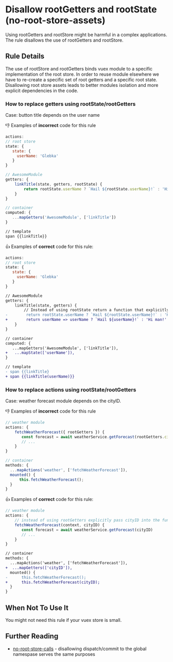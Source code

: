 # Disallow rootGetters and rootState (no-root-store-assets)
Using rootGetters and rootStore might be harmful in a complex applications.
The rule disallows the use of rootGetters and rootStore.

## Rule Details
The use of rootStore and rootGetters binds vuex module to a specific implementation of the root store. In order to reuse module elsewhere we have to re-create a specific set of root getters and a specific root state.
Disallowing root store assets leads to better modules isolation and more explicit dependencies in the code.

### How to replace getters using rootState/rootGetters
Case:  button title depends on the user name

:thumbsdown: Examples of **incorrect** code for this rule
```js
actions:
// root store
state: {
   state: {
     userName: 'Glebka'
   }
}
```

```js
// AwesomeModule
getters: {
    linkTitle(state, getters, rootState) {
        return rootState.userName ? `Hail ${rootState.userName}!` : 'Hi man!'
    }
}
```

```js
// container
computed: {
   ...mapGetters('AwesomeModule', ['linkTitle'])
}
```

```diff
// template
span {{linkTitle}}
```

:thumbsup: Examples of **correct** code for this rule:

```js
actions:
// root store
state: {
   state: {
     userName: 'Glebka'
   }
}
```

```diff
// AwesomeModule
getters: {
    linkTitle(state, getters) {
        // Instead of using rootState return a function that explicitly depends on userName
-        return rootState.userName ? `Hail ${rootState.userName}!` : 'Hi man!'
+        return userName => userName ? `Hail ${userName}!` : 'Hi man!'
    }
}
```

```diff
// container
computed: {
   ...mapGetters('AwesomeModule', ['linkTitle']),
+   ...mapState(['userName']),
}
```

```diff
// template
- span {{linkTitle}
+ span {{linkTitle(userName)}}
```


### How to replace actions using rootState/rootGetters
Case: weather forecast module depends on the cityID.

:thumbsdown: Examples of **incorrect** code for this rule

```js
// weather module
actions: {
    fetchWeatherForecast({ rootGetters }) {
       const forecast = await weatherService.getForecast(rootGetters.cityID)
       // ...        
    }
}
```

```js
// container
methods: {
  ...mapActions('weather', ['fetchWeatherForecast']),
  mounted() {
      this.fetchWeatherForecast();
  }
}
```

:thumbsup: Examples of **correct** code for this rule:

```js
// weather module
actions: {
    // instead of using rootGetters explicitly pass cityID into the function
    fetchWeatherForecast(context, cityID) {
       const forecast = await weatherService.getForecast(cityID)
       // ...        
    }
}
```

```diff
// container
methods: {
  ...mapActions('weather', ['fetchWeatherForecast']),
+  ...mapGetters(['cityID']),
  mounted() {
-      this.fetchWeatherForecast();
+      this.fetchWeatherForecast(cityID);
  }
}
```

## When Not To Use It
You might not need this rule if your vuex store is small.

## Further Reading

- [no-root-store-calls](./no-root-store-calls.md) - disallowing dispatch/commit to the global namespase serves the same purposes